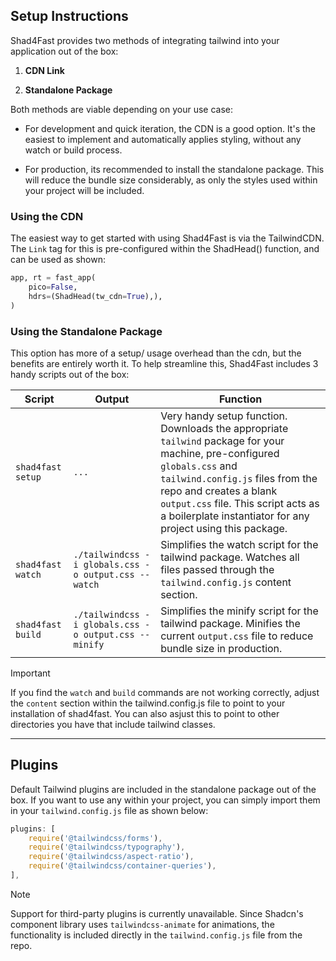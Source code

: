 
## Setup Instructions

Shad4Fast provides two methods of integrating tailwind into your application out of the box:

1. **CDN Link** 

2. **Standalone Package**

Both methods are viable depending on your use case:

   * For development and quick iteration, the CDN is a good option. It's the easiest to implement and automatically applies styling, without any watch or build process. 

   * For production, its recommended to install the standalone package. This will reduce the bundle size considerably, as only the styles used within your project will be included.

### Using the CDN

The easiest way to get started with using Shad4Fast is via the TailwindCDN. The `Link` tag for this is pre-configured within the ShadHead() function, and can be used as shown:

```python
app, rt = fast_app(
    pico=False,
    hdrs=(ShadHead(tw_cdn=True),),
)
```

### Using the Standalone Package

This option has more of a setup/ usage overhead than the cdn, but the benefits are entirely worth it. To help streamline this, Shad4Fast includes 3 handy scripts out of the box:

| Script | Output | Function |
| --- | --- | --- |
| `shad4fast setup` | `...` | Very handy setup function. Downloads the appropriate `tailwind` package for your machine, pre-configured `globals.css` and `tailwind.config.js` files from the repo and creates a blank `output.css` file. This script acts as a boilerplate instantiator for any project using this package. |
| `shad4fast watch` | `./tailwindcss -i globals.css -o output.css --watch` | Simplifies the watch script for the tailwind package. Watches all files passed through the `tailwind.config.js` content section. |
| `shad4fast build` | `./tailwindcss -i globals.css -o output.css --minify` | Simplifies the minify script for the tailwind package. Minifies the current `output.css` file to reduce bundle size in production. |

>[!IMPORTANT]
> If you find the `watch` and `build` commands are not working correctly, adjust the `content` section within the tailwind.config.js file to point to your installation of shad4fast. You can also asjust this to point to other directories you have that include tailwind classes.

---

## Plugins

Default Tailwind plugins are included in the standalone package out of the box. If you want to use any within your project, you can simply import them in your `tailwind.config.js` file as shown below:

  ```javascript
  plugins: [
      require('@tailwindcss/forms'),
      require('@tailwindcss/typography'),
      require('@tailwindcss/aspect-ratio'),
      require('@tailwindcss/container-queries'),
  ],
  ```

> [!NOTE] 
> Support for third-party plugins is currently unavailable. Since Shadcn's component library uses `tailwindcss-animate` for animations, the functionality is included directly in the `tailwind.config.js` file from the repo.
